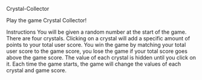 Crystal-Collector

Play the game Crystal Collector!

Instructions
You will be given a random number at the start of the game. There are four crystals. Clicking on a crystal will add a specific amount of points to your total user score. You win the game by matching your total user score to the game score, you lose the game if your total score goes above the game score. The value of each crystal is hidden until you click on it. Each time the game starts, the game will change the values of each crystal and game score.